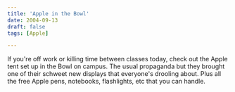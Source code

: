 ```yaml
---
title: 'Apple in the Bowl'
date: 2004-09-13
draft: false
tags: [Apple]

---
```


If you're off work or killing time between classes today, check out the Apple tent set up in the Bowl on campus. The usual propaganda but they brought one of their schweet new displays that everyone's drooling about. Plus all the free Apple pens, notebooks, flashlights, etc that you can handle.